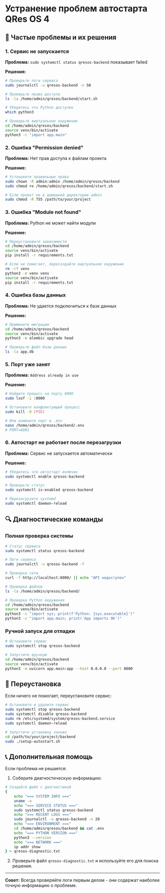 # Устранение проблем автостарта QRes OS 4

## 🔧 Частые проблемы и их решения

### 1. Сервис не запускается

**Проблема:** `sudo systemctl status qresos-backend` показывает failed

**Решения:**

```bash
# Проверьте логи сервиса
sudo journalctl -u qresos-backend -n 50

# Проверьте права доступа
ls -la /home/admin/qresos/backend/start.sh

# Убедитесь что Python доступен
which python3

# Проверьте виртуальное окружение
cd /home/admin/qresos/backend
source venv/bin/activate
python3 -c "import app.main"
```

### 2. Ошибка "Permission denied"

**Проблема:** Нет прав доступа к файлам проекта

**Решение:**
```bash
# Установите правильные права
sudo chown -R admin:admin /home/admin/qresos/backend
sudo chmod +x /home/admin/qresos/backend/start.sh

# Если проект не в домашней директории admin
sudo chmod -R 755 /path/to/your/project
```

### 3. Ошибка "Module not found"

**Проблема:** Python не может найти модули

**Решение:**
```bash
# Переустановите зависимости
cd /home/admin/qresos/backend
source venv/bin/activate
pip install -r requirements.txt

# Если не помогает, пересоздайте виртуальное окружение
rm -rf venv
python3 -m venv venv
source venv/bin/activate
pip install -r requirements.txt
```

### 4. Ошибка базы данных

**Проблема:** Не удается подключиться к базе данных

**Решение:**
```bash
# Примените миграции
cd /home/admin/qresos/backend
source venv/bin/activate
python3 -m alembic upgrade head

# Проверьте файл базы данных
ls -la app.db
```

### 5. Порт уже занят

**Проблема:** `Address already in use`

**Решение:**
```bash
# Найдите процесс на порту 8000
sudo lsof -i :8000

# Остановите конфликтующий процесс
sudo kill -9 [PID]

# Или измените порт в .env
nano /home/admin/qresos/backend/.env
# PORT=8001
```

### 6. Автостарт не работает после перезагрузки

**Проблема:** Сервис не запускается автоматически

**Решение:**
```bash
# Убедитесь что автостарт включен
sudo systemctl enable qresos-backend

# Проверьте статус
sudo systemctl is-enabled qresos-backend

# Перезагрузите systemd
sudo systemctl daemon-reload
```

## 🔍 Диагностические команды

### Полная проверка системы
```bash
# Статус сервиса
sudo systemctl status qresos-backend

# Логи сервиса
sudo journalctl -u qresos-backend -f

# Проверка сети
curl -f http://localhost:8000/ || echo "API недоступен"

# Проверка файлов
ls -la /home/admin/qresos/backend/

# Проверка Python окружения
cd /home/admin/qresos/backend
source venv/bin/activate
python3 -c "import sys; print(f'Python: {sys.executable}')"
python3 -c "import app.main; print('App imports OK')"
```

### Ручной запуск для отладки
```bash
# Остановите сервис
sudo systemctl stop qresos-backend

# Запустите вручную
cd /home/admin/qresos/backend
source venv/bin/activate
python3 -m uvicorn app.main:app --host 0.0.0.0 --port 8000
```

## 🔄 Переустановка

Если ничего не помогает, переустановите сервис:

```bash
# Остановите и удалите сервис
sudo systemctl stop qresos-backend
sudo systemctl disable qresos-backend
sudo rm /etc/systemd/system/qresos-backend.service
sudo systemctl daemon-reload

# Запустите установку заново
cd /path/to/your/project/backend
sudo ./setup-autostart.sh
```

## 📞 Дополнительная помощь

Если проблема не решается:

1. Соберите диагностическую информацию:
```bash
# Создайте файл с диагностикой
{
    echo "=== SYSTEM INFO ==="
    uname -a
    echo "=== SERVICE STATUS ==="
    sudo systemctl status qresos-backend
    echo "=== RECENT LOGS ==="
    sudo journalctl -u qresos-backend -n 20
    echo "=== ENVIRONMENT ==="
    cd /home/admin/qresos/backend && cat .env
    echo "=== PYTHON VERSION ==="
    python3 --version
    echo "=== NETWORK ==="
    ip addr show
} > qresos-diagnostic.txt
```

2. Проверьте файл `qresos-diagnostic.txt` и используйте его для поиска решения.

---

**Совет:** Всегда проверяйте логи первым делом - они содержат наиболее точную информацию о проблеме.
